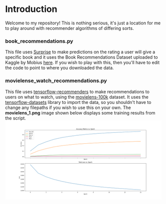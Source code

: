 # Introduction
Welcome to my repository! This is nothing serious, it's just a location for me to play around with recommender
algorithms of differing sorts.

### book_recommendations.py
This file uses [Surprise](https://github.com/NicolasHug/Surprise/) to make predictions on the rating a user will give
a specific book and it uses the Book Recommendations Dataset uploaded to Kaggle by Mobius 
[here](https://www.kaggle.com/datasets/arashnic/book-recommendation-dataset). If you wish to play with this,
then you'll have to edit the code to point to where you downloaded the data.

### movielense_watch_recommendations.py
This file uses [tensorflow-recommenders](https://github.com/tensorflow/recommenders) to make recommendations to users on
what to watch, using the [movielens-100k](https://grouplens.org/datasets/movielens/100k/) dataset. It uses the 
[tensorflow-datasets](https://github.com/tensorflow/datasets/) library to import the data, so you shouldn't have to 
change any filepaths if you wish to use this on your own. The **movielens_1.png** image shown below displays some 
training results from the script.
![movielens selector results](movielens_1.png)